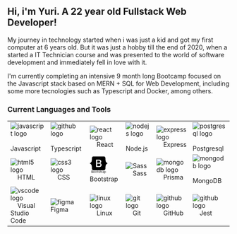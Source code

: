 ## Hi, i'm Yuri. A 22 year old Fullstack Web Developer!

My journey in technology started when i was just a kid and got my first computer at 6 years old. But it was just a hobby till the end of 2020, when a started a IT Technician course and was presented to the world of software development and immediately fell in love with it.


I'm currently completing an intensive 9 month long Bootcamp focused on the Javascript stack based on MERN + SQL for Web Development, including some more tecnologies such as Typescript and Docker, among others.

### Current Languages and Tools

<table>
  <tbody>
    <tr>
       <td>
        <img
          src="https://cdn.jsdelivr.net/gh/devicons/devicon/icons/javascript/javascript-original.svg"
          height="40"
          alt="javascript logo"
        />
        <img width="11" /> Javascript
      </td>
      <td>
        <img
          src="https://cdn.icon-icons.com/icons2/2415/PNG/512/typescript_original_logo_icon_146317.png"
          height="40"
          alt="github logo"
        />
        <img width="12" />Typescript
      </td>
      <td>
        <img
          src="https://cdn.jsdelivr.net/gh/devicons/devicon/icons/react/react-original.svg"
          height="40"
          alt="react logo"
        />
        <img width="12" /> React
      </td>
      <td>
        <img
          src="https://cdn.jsdelivr.net/gh/devicons/devicon/icons/nodejs/nodejs-original.svg"
          height="40"
          alt="nodejs logo"
        />
        <img width="12" /> Node.js
      </td>
      <td>
        <img
          src="https://skillicons.dev/icons?i=express"
          height="40"
          alt="express logo"
        />
        <img width="12" /> Express
      </td>
      <td>
        <img
          src="https://cdn.jsdelivr.net/gh/devicons/devicon/icons/postgresql/postgresql-original.svg"
          height="40"
          alt="postgresql logo"
        />
        <img width="12" /> Postgresql
      </td>
    </tr>
    <tr>
      <td>
        <img
          src="https://cdn.jsdelivr.net/gh/devicons/devicon/icons/html5/html5-original.svg"
          height="40"
          alt="html5 logo"
        />
        <img width="12" /> HTML
      </td>
      <td>
        <img
          src="https://cdn.jsdelivr.net/gh/devicons/devicon/icons/css3/css3-original.svg"
          height="40"
          alt="css3 logo"
        />
        <img width="12" /> CSS
      </td>
      <td>
        <img
          src="https://raw.githubusercontent.com/devicons/devicon/master/icons/bootstrap/bootstrap-plain-wordmark.svg"
          alt="bootstrap"
          width="40"
          height="40"
        />
        <img width="12" /> Bootstrap
      </td>
      <td>
        <img 
          src="https://cdn.jsdelivr.net/gh/devicons/devicon/icons/sass/sass-original.svg"
          alt="Sass"
          width="40"
          height="40"
        /> 
        <img width="12" /> Sass
      </td>
       <td>
        <img
          src="https://raw.githubusercontent.com/get-icon/geticon/fc0f660daee147afb4a56c64e12bde6486b73e39/icons/prisma.svg"
          height="40"
          alt="mongodb logo"
        />
        <img width="12" /> Prisma
      </td>
      <td>
        <img
          src="https://cdn.jsdelivr.net/gh/devicons/devicon/icons/mongodb/mongodb-original.svg"
          height="40"
          alt="mongodb logo"
        />
        <img width="12" /> MongoDB
      </td>
    </tr>
    <tr>
      <td>
        <img
          src="https://cdn.simpleicons.org/visualstudiocode/007ACC"
          height="40"
          alt="vscode logo"
        />
        <img width="12" /> Visual Studio Code
      </td>
      <td>
        <img
          src="https://www.vectorlogo.zone/logos/figma/figma-icon.svg"
          alt="figma"
          width="40"
          height="40"
        />
        <img width="12" /> Figma
      </td>
      <td>
        <img
          src="https://skillicons.dev/icons?i=linux"
          height="40"
          alt="linux logo"
        />
        <img width="12" /> Linux
      </td>
      <td>
        <img
          src="https://cdn.jsdelivr.net/gh/devicons/devicon/icons/git/git-original.svg"
          height="40"
          alt="git logo"
        />
        <img width="12" /> Git
      </td>
      <td>
        <img
          src="https://skillicons.dev/icons?i=github"
          height="40"
          alt="github logo"
        />
        <img width="12" /> GitHub
      </td>
      <td>
        <img
          src="https://raw.githubusercontent.com/get-icon/geticon/fc0f660daee147afb4a56c64e12bde6486b73e39/icons/jest.svg"
          height="40"
          alt="github logo"
        />
        <img width="12" /> Jest
      </td>
    </tr>
  </tbody>
</table>

